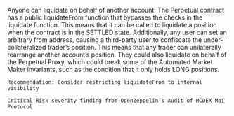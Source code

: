Anyone can liquidate on behalf of another account: The Perpetual contract has a public liquidateFrom function that bypasses the checks in the liquidate function. This means that it can be called to liquidate a position when the contract is in the SETTLED state. Additionally, any user can set an arbitrary from address, causing a third-party user to confiscate the under-collateralized trader’s position. This means that any trader can unilaterally rearrange another account’s position. They could also liquidate on behalf of the Perpetual Proxy, which could break some of the Automated Market Maker invariants, such as the condition that it only holds LONG positions.

    Recommendation: Consider restricting liquidateFrom to internal visibility

    Critical Risk severity finding from OpenZeppelin’s Audit of MCDEX Mai Protocol